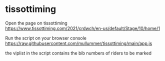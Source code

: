 # tissottiming

Open the page on tissottiming 
https://www.tissottiming.com/2021/crdwch/en-us/default/Stage/10/home/1

Run the script on your browser console
https://raw.githubusercontent.com/mullummer/tissottiming/main/app.js

the viplist in the script contains the bib numbers of riders to be marked
